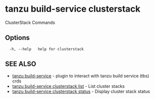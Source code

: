 # tanzu build-service clusterstack

ClusterStack Commands

## Options

```console
  -h, --help   help for clusterstack
```

## SEE ALSO

* [tanzu build-service](tanzu_build-service.hbs.md)	 - plugin to interact with tanzu build service (tbs) crds
* [tanzu build-service clusterstack list](tanzu_build-service_clusterstack_list.mds.md)	 - List cluster stacks
* [tanzu build-service clusterstack status](tanzu_build-service_clusterstack_status.mds.md)	 - Display cluster stack status
